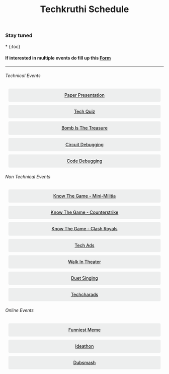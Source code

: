 ﻿---
title: "Techkruthi Schedule"
---

### Stay tuned 



<style>
.button {
  display: flex;
  overflow: hidden;

  margin: 10px;
  padding: 12px 12px;

  cursor: pointer;
  user-select: none;
  transition: all 60ms ease-in-out;
  text-align: center;
  white-space: nowrap;
  text-decoration: none !important;
  text-transform: none;
  text-transform: capitalize;

  color: #fff;
  border: 0 none;
  border-radius: 4px;

  font-size: 14px;
  font-weight: 500;
  line-height: 1.3;

  -webkit-appearance: none;
  -moz-appearance:    none;
  appearance:         none;
 
  justify-content: center;
  align-items: center;
  flex: 0 0 160px;

  &:hover {
    transition: all 60ms ease;

    opacity: .85;
  }
  
  &:active {
    transition: all 60ms ease;
    opacity: .75;
  }
  
  &:focus {
    outline: 1px dotted #959595;
    outline-offset: -4px;
  }
}

.button.-regular {
  color: #202129;
  background-color: #edeeee;
  
  &:hover {
    color: #202129;
    background-color: #e1e2e2;
    opacity: 1;
  }
  
  &:active {
    background-color: #d5d6d6;
    opacity: 1;
  }
}
</style>


<nav class="toc" markdown="1">
*   
{:toc}
</nav>


<h4> If interested in multiple events do fill up this <a target="_blank" href="https://goo.gl/forms/pPs98LbyaOMOmIEO2">Form</a>
</h4>

<hr>



###### Technical Events

<div class='button -regular center'>
<a target="_blank" href="https://ecernsit.github.io/techkruthi/paper">Paper Presentation</a>
</div>

<div class='button -regular center'>
<a target="_blank" href="https://ecernsit.github.io/techkruthi/quiz">Tech Quiz</a>
</div>

<div class='button -regular center'>
<a target="_blank" href="https://ecernsit.github.io/techkruthi/bomb">Bomb is the Treasure</a>
</div>

<div class='button -regular center'>
<a target="_blank" href="https://ecernsit.github.io/techkruthi/circuit">Circuit Debugging</a>
</div>

<div class='button -regular center'>
<a target="_blank" href="https://ecernsit.github.io/techkruthi/code">Code debugging</a>
</div>






###### Non Technical Events

<div class='button -regular center'>
<a target="_blank" href="https://ecernsit.github.io/techkruthi/mm">Know the game - Mini-militia</a>
</div>

<div class='button -regular center'>
<a target="_blank" href="https://ecernsit.github.io/techkruthi/cs">Know the game - Counterstrike</a>
</div>

<div class='button -regular center'>
<a target="_blank" href="https://ecernsit.github.io/techkruthi/clashroyals">Know the game - Clash Royals</a>
</div>

<div class='button -regular center'>
<a target="_blank" href="https://ecernsit.github.io/techkruthi/ads">Tech Ads</a>
</div>

<div class='button -regular center'>
<a target="_blank" href="https://ecernsit.github.io/techkruthi/theater">Walk In Theater</a></div>

<div class='button -regular center'>
<a target="_blank" href="https://ecernsit.github.io/techkruthi/duet">Duet Singing</a></div>

<div class='button -regular center'>
<a target="_blank" href="https://ecernsit.github.io/techkruthi/techcharads">Techcharads</a></div>



###### Online Events

<div class='button -regular center'>
<a target="_blank" href="https://ecernsit.github.io/techkruthi/fun">Funniest Meme</a></div>

<div class='button -regular center'>
<a target="_blank" href="https://ecernsit.github.io/techkruthi/idea">Ideathon</a></div>

<div class='button -regular center'>
<a target="_blank" href="https://ecernsit.github.io/techkruthi/dubsmash">Dubsmash</a>
</div>



